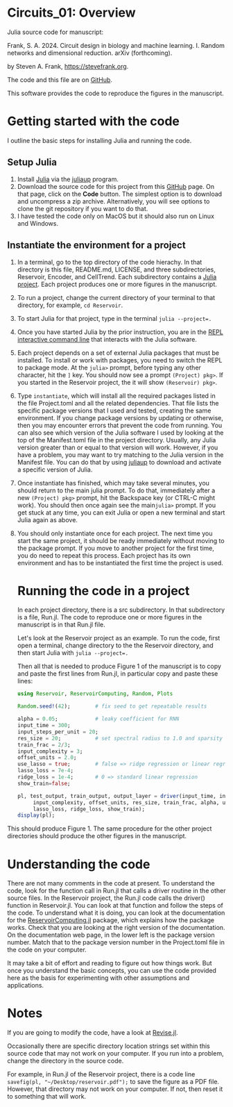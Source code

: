 # Circuits_01: Overview

Julia source code for manuscript:

Frank, S. A. 2024. Circuit design in biology and machine learning. I. Random networks and dimensional reduction. arXiv (forthcoming).

by Steven A. Frank, <https://stevefrank.org>.

The code and this file are on [GitHub](https://github.com/evolbio/Circuits_01.git).

This software provides the code to reproduce the figures in the manuscript.

# Getting started with the code

I outline the basic steps for installing Julia and running the code.

## Setup Julia

1. Install [Julia](https://julialang.org/) via the [juliaup](https://julialang.org/downloads/) program.
2. Download the source code for this project from this [GitHub](https://github.com/evolbio/Circuits_01.git) page. On that page, click on the **Code** button. The simplest option is to download and uncompress a zip archive. Alternatively, you will see options to clone the git repository if you want to do that.
3. I have tested the code only on MacOS but it should also run on Linux and Windows.

## Instantiate the environment for a project

1. In a terminal, go to the top directory of the code hierachy. In that directory is this file, README.md, LICENSE, and three subdirectories, Reservoir, Encoder, and CellTrend. Each subdirectory contains a [Julia project](https://docs.julialang.org/en/v1/manual/code-loading/#Project-environments). Each project produces one or more figures in the manuscript.

2. To run a project, change the current directory of your terminal to that directory, for example, `cd Reservoir`.

3. To start Julia for that project, type in the terminal `julia --project=.`

4. Once you have started Julia by the prior instruction, you are in the [REPL interactive command line](https://docs.julialang.org/en/v1/stdlib/REPL/) that interacts with the Julia software.

5. Each project depends on a set of external Julia packages that must be installed. To install or work with packages, you need to switch the REPL to package mode. At the `julia>` prompt, before typing any other character, hit the `]` key. You should now see a prompt `(Project) pkg>`. If you started in the Reservoir project, the it will show `(Reservoir) pkg>`. 

6. Type `instantiate`, which will install all the required packages listed in the file Project.toml and all the related dependencies. That file lists the specific package versions that I used and tested, creating the same environment. If you change package versions by updating or otherwise, then you may encounter errors that prevent the code from running. You can also see which version of the Julia software I used by looking at the top of the Manifest.toml file in the project directory. Usually, any Julia version greater than or equal to that version will work. However, if you have a problem, you may want to try matching to the Julia version in the Manifest file. You can do that by using [juliaup](https://julialang.org/downloads/) to download and activate a specific version of Julia.

7. Once instantiate has finished, which may take several minutes, you should return to the main julia prompt. To do that, immediately after a new `(Project) pkg>` prompt, hit the Backspace key (or CTRL-C might work). You should then once again see the main`julia>` prompt. If you get stuck at any time, you can exit Julia or open a new terminal and start Julia again as above.

8. You should only instantiate once for each project. The next time you start the same project, it should be ready immediately without moving to the package prompt. If you move to another project for the first time, you do need to repeat this process. Each project has its own environment and has to be instantiated the first time the project is used.

   # Running the code in a project

   In each project directory, there is a src subdirectory. In that subdirectory is a file, Run.jl. The code to reproduce one or more figures in the manuscript is in that Run.jl file.

   Let's look at the Reservoir project as an example. To run the code, first open a terminal, change directory to the the Reservoir directory, and then start Julia with `julia --project=.`

   Then all that is needed to produce Figure 1 of the manuscript is to copy and paste the first lines from Run.jl, in particular copy and paste these lines:

   ```julia
   using Reservoir, ReservoirComputing, Random, Plots
   
   Random.seed!(42);		# fix seed to get repeatable results
   
   alpha = 0.05;			# leaky coefficient for RNN
   input_time = 300;
   input_steps_per_unit = 20;
   res_size = 20;			# set spectral radius to 1.0 and sparsity to 0.4
   train_frac = 2/3;
   input_complexity = 3;
   offset_units = 2.0;
   use_lasso = true;		# false => ridge regression or linear regression
   lasso_loss = 7e-4;
   ridge_loss = 1e-4;		# 0 => standard linear regression
   show_train=false;
   
   pl, test_output, train_output, output_layer = driver(input_time, input_steps_per_unit, 
   		input_complexity, offset_units, res_size, train_frac, alpha, use_lasso, 
   		lasso_loss, ridge_loss, show_train);
   display(pl);

This should produce Figure 1. The same procedure for the other project directories should produce the other figures in the manuscript.

# Understanding the code

There are not many comments in the code at present. To understand the code, look for the function call in Run.jl that calls a driver routine in the other source files. In the Reservoir project, the Run.jl code calls the driver() function in Reservoir.jl. You can look at that function and follow the steps of the code. To understand what it is doing, you can look at the documentation for the [ReservoirComputing.jl](https://docs.sciml.ai/ReservoirComputing/stable/) package, which explains how the package works. Check that you are looking at the right version of the documentation. On the documentation web page, in the lower left is the package version number. Match that to the package version number in the Project.toml file in the code on your computer.

It may take a bit of effort and reading to figure out how things work. But once you understand the basic concepts, you can use the code provided here as the basis for experimenting with other assumptions and applications.

# Notes

If you are going to modify the code, have a look at [Revise.jl](https://timholy.github.io/Revise.jl/stable/).

Occasionally there are specific directory location strings set within this source code that may not work on your computer. If you run into a problem, change the directory in the source code.

For example, in Run.jl of the Reservoir project, there is a code line `savefig(pl, "~/Desktop/reservoir.pdf");` to save the figure as a PDF file. However, that directory may not work on your computer. If not, then reset it to something that will work.